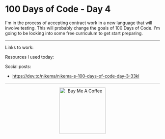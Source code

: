 # 100 Days of Code - Day 4

I'm in the process of accepting contract work in a new language that will involve testing. This will probably change the goals of 100 Days of Code. I'm going to be looking into some free curriculum to get start preparing.


****

Links to work:


Resources I used today:


Social posts:
- https://dev.to/nikema/nikema-s-100-days-of-code-day-3-33kl

****

<p align="center"> <a href="https://www.buymeacoffee.com/nikema" target="_blank"><img src="https://cdn.buymeacoffee.com/buttons/default-orange.png" alt="Buy Me A Coffee" width="150px"></a></center></p>